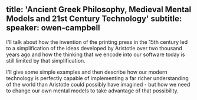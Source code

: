title: 'Ancient Greek Philosophy, Medieval Mental Models and 21st Century Technology'
subtitle:
speaker: owen-campbell
---
I'll talk about how the invention of the printing press in the 15th century led to a simplification of the ideas developed by Aristotle over two thousand years ago and how the thinking that we encode into our software today is still limited by that simplification.

I'll give some simple examples and then describe how our modern technology is perfectly capable of implementing a far richer understanding of the world than Aristotle could possibly have imagined - but how we need to change our own mental models to take advantage of that possibility.